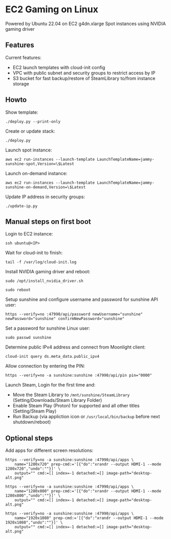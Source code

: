 # EC2 Gaming on Linux

Powered by Ubuntu 22.04 on EC2 g4dn.xlarge Spot instances using NVIDIA gaming driver

## Features

Current features:

 * EC2 launch templates with cloud-init config
 * VPC with public subnet  and security groups to restrict access by IP
 * S3 bucket for fast backup/restore of SteamLibrary to/from instance storage

## Howto

Show template:

    ./deploy.py --print-only

Create or update stack:

    ./deploy.py

Launch spot instance:

    aws ec2 run-instances --launch-template LaunchTemplateName=jammy-sunshine-spot,Version=\$Latest

Launch on-demand instance:

    aws ec2 run-instances --launch-template LaunchTemplateName=jammy-sunshine-on-demand,Version=\$Latest

Update IP address in security groups:

    ./update-ip.py

## Manual steps on first boot

Login to EC2 instance:

    ssh ubuntu@<IP>

Wait for cloud-init to finish:

    tail -f /var/log/cloud-init.log

Install NVIDIA gaming driver and reboot:

    sudo /opt/install_nvidia_driver.sh

    sudo reboot

Setup sunshine and configure username and password for sunshine API user:

    https --verify=no :47990/api/password newUsername="sunshine" newPassword="sunshine" confirmNewPassword="sunshine"

Set a password for sunshine Linux user:

    sudo passwd sunshine

Determine public IPv4 address and connect from Moonlight client:

    cloud-init query ds.meta_data.public_ipv4

Allow connection by entering the PIN:

    https --verify=no -a sunshine:sunshine :47990/api/pin pin="0000"

Launch Steam, Login for the first time and:

  * Move the Steam Library to `/mnt/sunshine/SteamLibrary` (Setting/Downloads/Steam Library Folder)
  * Enable Steam Play (Proton) for supported and all other titles (Setting/Steam Play)
  * Run Backup (via appliction icon or `/usr/local/bin/backup` before next shutdown/reboot)

## Optional steps

Add apps for different screen resolutions:

    https --verify=no -a sunshine:sunshine :47990/api/apps \
        name="1280x720" prep-cmd:='[{"do":"xrandr --output HDMI-1 --mode 1280x720","undo":""}]' \
        output="" cmd:=[] index=-1 detached:=[] image-path="desktop-alt.png"

    https --verify=no -a sunshine:sunshine :47990/api/apps \
        name="1280x800" prep-cmd:='[{"do":"xrandr --output HDMI-1 --mode 1280x800","undo":""}]' \
        output="" cmd:=[] index=-1 detached:=[] image-path="desktop-alt.png"

    https --verify=no -a sunshine:sunshine :47990/api/apps \
        name="1920x1080" prep-cmd:='[{"do":"xrandr --output HDMI-1 --mode 1920x1080","undo":""}]' \
        output="" cmd:=[] index=-1 detached:=[] image-path="desktop-alt.png"

